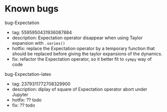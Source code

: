 Known bugs
==========


bug-Expectation
 - tag: 5595950431936087884
 - description: Expectation operator disappear when using Taylor expansion with `.series()` 
 - hotfix: replace the Expectation operator by a temporary function that should be replaced before giving the taylor expansions of the dynamics.
 - fix: refactor the Expectation operator, so it better fit to `sympy` way of code

 bug-Expectation-latex
  - tag: 2379311772708329900
  - description: diplay of square of Expectation operator abort under Jupyter
  - hotfix: ?? todo
  - fix: ?? todo